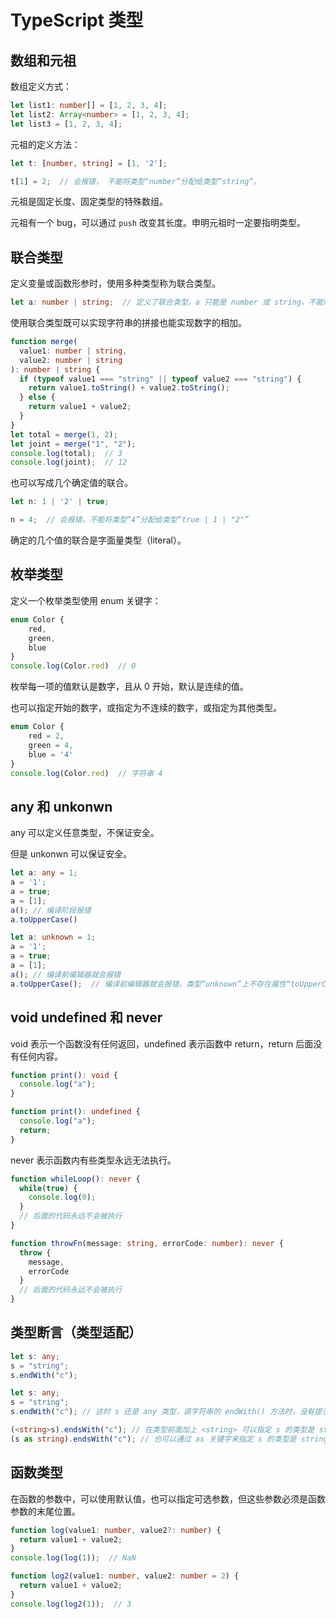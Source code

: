 # TypeScript 类型

## 数组和元祖

数组定义方式：

```typescript
let list1: number[] = [1, 2, 3, 4];
let list2: Array<number> = [1, 2, 3, 4];
let list3 = [1, 2, 3, 4];
```

元祖的定义方法：

```typescript
let t: [number, string] = [1, '2'];

t[1] = 2;  // 会报错， 不能将类型“number”分配给类型“string”。
```

元祖是固定长度、固定类型的特殊数组。

元祖有一个 bug，可以通过 `push` 改变其长度。申明元祖时一定要指明类型。

## 联合类型

定义变量或函数形参时，使用多种类型称为联合类型。

```typescript
let a: number | string;  // 定义了联合类型，a 只能是 number 或 string，不能赋值为其他类型
```

使用联合类型既可以实现字符串的拼接也能实现数字的相加。

```typescript
function merge(
  value1: number | string,
  value2: number | string
): number | string {
  if (typeof value1 === "string" || typeof value2 === "string") {
    return value1.toString() + value2.toString();
  } else {
    return value1 + value2;
  }
}
let total = merge(1, 2);
let joint = merge("1", "2");
console.log(total);  // 3
console.log(joint);  // 12
```

也可以写成几个确定值的联合。

```typescript
let n: 1 | '2' | true;

n = 4;  // 会报错，不能将类型“4”分配给类型“true | 1 | "2"”
```

确定的几个值的联合是字面量类型（literal）。

## 枚举类型

定义一个枚举类型使用 enum 关键字：

```typescript
enum Color {
    red,
    green,
    blue
}
console.log(Color.red)  // 0
```

枚举每一项的值默认是数字，且从 0 开始，默认是连续的值。

也可以指定开始的数字，或指定为不连续的数字，或指定为其他类型。

```typescript
enum Color {
    red = 2,
    green = 4,
    blue = '4'
}
console.log(Color.red)  // 字符串 4 
```

## any 和 unkonwn

any 可以定义任意类型，不保证安全。

但是 unkonwn 可以保证安全。

```typescript
let a: any = 1;
a = '1';
a = true;
a = [1];
a(); // 编译阶段报错
a.toUpperCase()
```

```typescript
let a: unknown = 1;
a = '1';
a = true;
a = [1];
a(); // 编译前编辑器就会报错
a.toUpperCase();  // 编译前编辑器就会报错，类型“unknown”上不存在属性“toUpperCase”
```

## void undefined 和 never

void 表示一个函数没有任何返回，undefined 表示函数中 return，return 后面没有任何内容。

```typescript
function print(): void {
  console.log("a");
}
```

```typescript
function print(): undefined {
  console.log("a");
  return;
}
```

never 表示函数内有些类型永远无法执行。

```typescript
function whileLoop(): never {
  while(true) {
    console.log(0);
  }
  // 后面的代码永远不会被执行
}
```

```typescript
function throwFn(message: string, errorCode: number): never {
  throw {
    message,
    errorCode
  }
  // 后面的代码永远不会被执行
}
```

## 类型断言（类型适配）

```typescript
let s: any;
s = "string";
s.endWith("c");
```

```typescript
let s: any;
s = "string";
s.endWith("c"); // 这时 s 还是 any 类型，调字符串的 endWith() 方法时，没有提示

(<string>s).endsWith("c"); // 在类型前面加上 <string> 可以指定 s 的类型是 string。
(s as string).endsWith("c"); // 也可以通过 as 关键字来指定 s 的类型是 string。
```

## 函数类型

在函数的参数中，可以使用默认值，也可以指定可选参数，但这些参数必须是函数参数的末尾位置。

```typescript
function log(value1: number, value2?: number) {
  return value1 + value2;
}
console.log(log(1));  // NaN

function log2(value1: number, value2: number = 2) {
  return value1 + value2;
}
console.log(log2(1));  // 3
```
